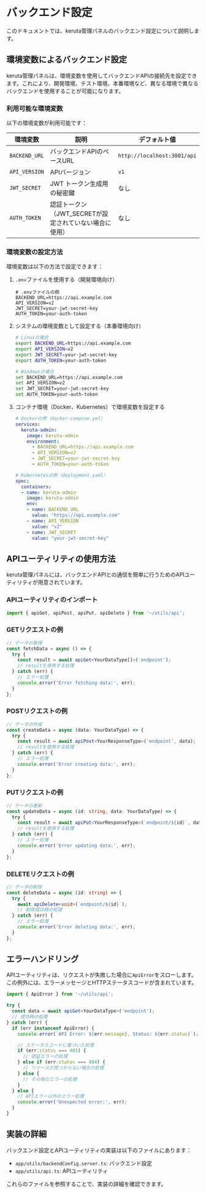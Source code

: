 # バックエンド設定

このドキュメントでは、keruta管理パネルのバックエンド設定について説明します。

## 環境変数によるバックエンド設定

keruta管理パネルは、環境変数を使用してバックエンドAPIの接続先を設定できます。これにより、開発環境、テスト環境、本番環境など、異なる環境で異なるバックエンドを使用することが可能になります。

### 利用可能な環境変数

以下の環境変数が利用可能です：

| 環境変数 | 説明 | デフォルト値 |
|----------|------|------------|
| `BACKEND_URL` | バックエンドAPIのベースURL | `http://localhost:3001/api` |
| `API_VERSION` | APIバージョン | `v1` |
| `JWT_SECRET` | JWT トークン生成用の秘密鍵 | なし |
| `AUTH_TOKEN` | 認証トークン（JWT_SECRETが設定されていない場合に使用） | なし |


### 環境変数の設定方法

環境変数は以下の方法で設定できます：

1. `.env`ファイルを使用する（開発環境向け）
   ```
   # .envファイルの例
   BACKEND_URL=https://api.example.com
   API_VERSION=v2
   JWT_SECRET=your-jwt-secret-key
   AUTH_TOKEN=your-auth-token
   ```

2. システムの環境変数として設定する（本番環境向け）
   ```bash
   # Linuxの場合
   export BACKEND_URL=https://api.example.com
   export API_VERSION=v2
   export JWT_SECRET=your-jwt-secret-key
   export AUTH_TOKEN=your-auth-token

   # Windowsの場合
   set BACKEND_URL=https://api.example.com
   set API_VERSION=v2
   set JWT_SECRET=your-jwt-secret-key
   set AUTH_TOKEN=your-auth-token
   ```

3. コンテナ環境（Docker、Kubernetes）で環境変数を設定する
   ```yaml
   # Dockerの例（docker-compose.yml）
   services:
     keruta-admin:
       image: keruta-admin
       environment:
         - BACKEND_URL=https://api.example.com
         - API_VERSION=v2
         - JWT_SECRET=your-jwt-secret-key
         - AUTH_TOKEN=your-auth-token

   # Kubernetesの例（deployment.yaml）
   spec:
     containers:
     - name: keruta-admin
       image: keruta-admin
       env:
       - name: BACKEND_URL
         value: "https://api.example.com"
       - name: API_VERSION
         value: "v2"
       - name: JWT_SECRET
         value: "your-jwt-secret-key"

   ```

## APIユーティリティの使用方法

keruta管理パネルには、バックエンドAPIとの通信を簡単に行うためのAPIユーティリティが用意されています。

### APIユーティリティのインポート

```typescript
import { apiGet, apiPost, apiPut, apiDelete } from '~/utils/api';
```

### GETリクエストの例

```typescript
// データの取得
const fetchData = async () => {
  try {
    const result = await apiGet<YourDataType[]>('endpoint');
    // resultを使用する処理
  } catch (err) {
    // エラー処理
    console.error('Error fetching data:', err);
  }
};
```

### POSTリクエストの例

```typescript
// データの作成
const createData = async (data: YourDataType) => {
  try {
    const result = await apiPost<YourResponseType>('endpoint', data);
    // resultを使用する処理
  } catch (err) {
    // エラー処理
    console.error('Error creating data:', err);
  }
};
```

### PUTリクエストの例

```typescript
// データの更新
const updateData = async (id: string, data: YourDataType) => {
  try {
    const result = await apiPut<YourResponseType>(`endpoint/${id}`, data);
    // resultを使用する処理
  } catch (err) {
    // エラー処理
    console.error('Error updating data:', err);
  }
};
```

### DELETEリクエストの例

```typescript
// データの削除
const deleteData = async (id: string) => {
  try {
    await apiDelete<void>(`endpoint/${id}`);
    // 削除成功時の処理
  } catch (err) {
    // エラー処理
    console.error('Error deleting data:', err);
  }
};
```

## エラーハンドリング

APIユーティリティは、リクエストが失敗した場合に`ApiError`をスローします。この例外には、エラーメッセージとHTTPステータスコードが含まれています。

```typescript
import { ApiError } from '~/utils/api';

try {
  const data = await apiGet<YourDataType>('endpoint');
  // 成功時の処理
} catch (err) {
  if (err instanceof ApiError) {
    console.error(`API Error: ${err.message}, Status: ${err.status}`);

    // ステータスコードに基づいた処理
    if (err.status === 401) {
      // 認証エラーの処理
    } else if (err.status === 404) {
      // リソースが見つからない場合の処理
    } else {
      // その他のエラーの処理
    }
  } else {
    // APIエラー以外のエラー処理
    console.error('Unexpected error:', err);
  }
}
```

## 実装の詳細

バックエンド設定とAPIユーティリティの実装は以下のファイルにあります：

- `app/utils/backendConfig.server.ts`: バックエンド設定
- `app/utils/api.ts`: APIユーティリティ

これらのファイルを参照することで、実装の詳細を確認できます。

